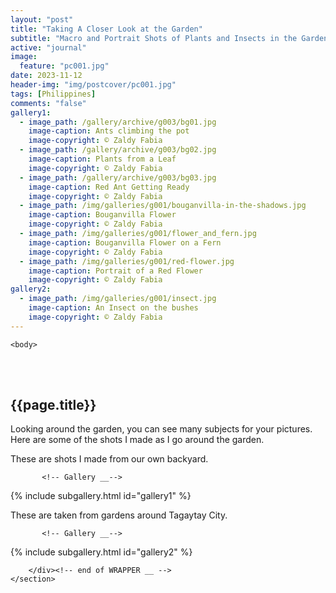 ```yaml
---
layout: "post"
title: "Taking A Closer Look at the Garden"
subtitle: "Macro and Portrait Shots of Plants and Insects in the Garden"
active: "journal"
image:
  feature: "pc001.jpg"
date: 2023-11-12
header-img: "img/postcover/pc001.jpg"
tags: [Philippines]
comments: "false"
gallery1: 
  - image_path: /gallery/archive/g003/bg01.jpg
    image-caption: Ants climbing the pot
    image-copyright: © Zaldy Fabia
  - image_path: /gallery/archive/g003/bg02.jpg
    image-caption: Plants from a Leaf
    image-copyright: © Zaldy Fabia
  - image_path: /gallery/archive/g003/bg03.jpg
    image-caption: Red Ant Getting Ready
    image-copyright: © Zaldy Fabia
  - image_path: /img/galleries/g001/bouganvilla-in-the-shadows.jpg
    image-caption: Bouganvilla Flower
    image-copyright: © Zaldy Fabia
  - image_path: /img/galleries/g001/flower_and_fern.jpg
    image-caption: Bouganvilla Flower on a Fern
    image-copyright: © Zaldy Fabia
  - image_path: /img/galleries/g001/red-flower.jpg
    image-caption: Portrait of a Red Flower
    image-copyright: © Zaldy Fabia
gallery2: 
  - image_path: /img/galleries/g001/insect.jpg
    image-caption: An Insect on the bushes
    image-copyright: © Zaldy Fabia
---
```



<html class="no-js" lang="en">
<head>
	<meta content="charset=utf-8">
</head>

    <body>

<section id="content" role="main">
		<div class="wrapper">
	<br><br>
			<h2>{{page.title}}</h2>




<p> Looking around the garden, you can see many subjects for your pictures.  Here are some of the shots I made as I go around the garden. </p>

<p> These are shots I made from our own backyard. </p>


           <!-- Gallery __-->
			
{% include subgallery.html id="gallery1" %}

<!-- end of GALLERY __ -->

<p> These are taken from gardens around Tagaytay City.</p>

           <!-- Gallery __-->
			
{% include subgallery.html id="gallery2" %}

<!-- end of GALLERY __ -->

		</div><!-- end of WRAPPER __ -->
	</section>
